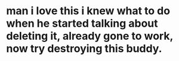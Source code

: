 # man i love this i knew what to do when he started talking about deleting it, already gone to work, now try destroying this buddy.
